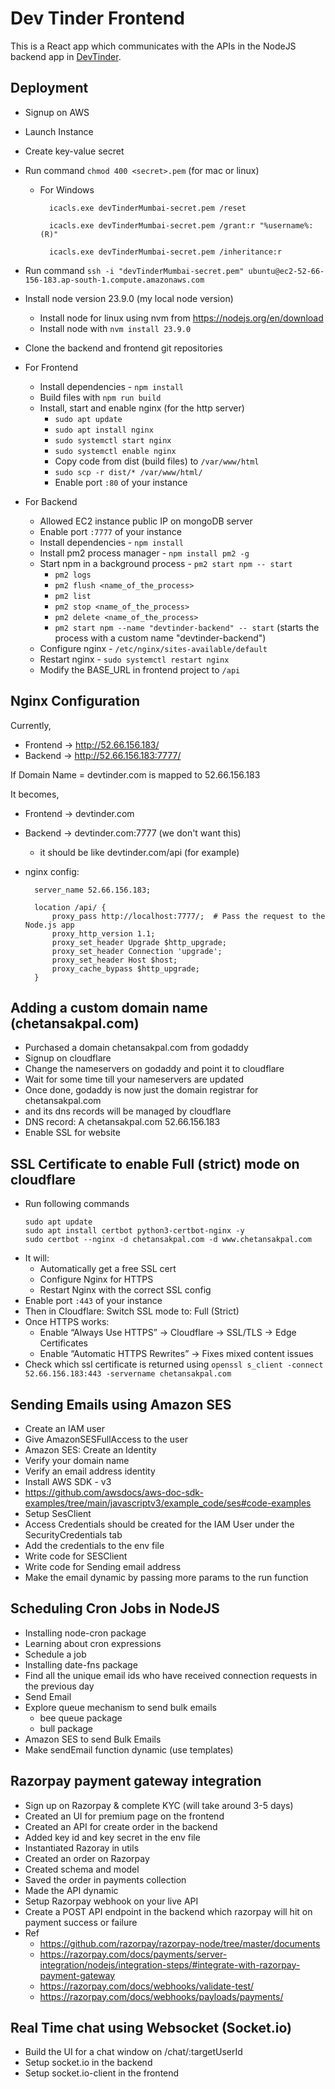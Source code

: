 # Dev Tinder Frontend

This is a React app which communicates with the APIs in the NodeJS backend app in [DevTinder](https://github.com/chetan118/devTinder).

## Deployment

- Signup on AWS
- Launch Instance
- Create key-value secret
- Run command `chmod 400 <secret>.pem` (for mac or linux)

  - For Windows

    ```
      icacls.exe devTinderMumbai-secret.pem /reset

      icacls.exe devTinderMumbai-secret.pem /grant:r "%username%:(R)"

      icacls.exe devTinderMumbai-secret.pem /inheritance:r
    ```

- Run command `ssh -i "devTinderMumbai-secret.pem" ubuntu@ec2-52-66-156-183.ap-south-1.compute.amazonaws.com`
- Install node version 23.9.0 (my local node version)
  - Install node for linux using nvm from https://nodejs.org/en/download
  - Install node with `nvm install 23.9.0`
- Clone the backend and frontend git repositories
- For Frontend
  - Install dependencies - `npm install`
  - Build files with `npm run build`
  - Install, start and enable nginx (for the http server)
    - `sudo apt update`
    - `sudo apt install nginx`
    - `sudo systemctl start nginx`
    - `sudo systemctl enable nginx`
    - Copy code from dist (build files) to `/var/www/html`
    - `sudo scp -r dist/* /var/www/html/`
    - Enable port `:80` of your instance
- For Backend
  - Allowed EC2 instance public IP on mongoDB server
  - Enable port `:7777` of your instance
  - Install dependencies - `npm install`
  - Install pm2 process manager - `npm install pm2 -g`
  - Start npm in a background process - `pm2 start npm -- start`
    - `pm2 logs`
    - `pm2 flush <name_of_the_process>`
    - `pm2 list`
    - `pm2 stop <name_of_the_process>`
    - `pm2 delete <name_of_the_process>`
    - `pm2 start npm --name "devtinder-backend" -- start` (starts the process with a custom name "devtinder-backend")
  - Configure nginx - `/etc/nginx/sites-available/default`
  - Restart nginx - `sudo systemctl restart nginx`
  - Modify the BASE_URL in frontend project to `/api`

## Nginx Configuration

Currently,

- Frontend -> http://52.66.156.183/
- Backend -> http://52.66.156.183:7777/

If Domain Name = devtinder.com is mapped to 52.66.156.183

It becomes,

- Frontend -> devtinder.com
- Backend -> devtinder.com:7777 (we don't want this)

  - it should be like devtinder.com/api (for example)

- nginx config:

  ```
    server_name 52.66.156.183;

    location /api/ {
        proxy_pass http://localhost:7777/;  # Pass the request to the Node.js app
        proxy_http_version 1.1;
        proxy_set_header Upgrade $http_upgrade;
        proxy_set_header Connection 'upgrade';
        proxy_set_header Host $host;
        proxy_cache_bypass $http_upgrade;
    }
  ```

## Adding a custom domain name (chetansakpal.com)

- Purchased a domain chetansakpal.com from godaddy
- Signup on cloudflare
- Change the nameservers on godaddy and point it to cloudflare
- Wait for some time till your nameservers are updated
- Once done, godaddy is now just the domain registrar for chetansakpal.com
- and its dns records will be managed by cloudflare
- DNS record: A chetansakpal.com 52.66.156.183
- Enable SSL for website

## SSL Certificate to enable Full (strict) mode on cloudflare

- Run following commands
  ```
  sudo apt update
  sudo apt install certbot python3-certbot-nginx -y
  sudo certbot --nginx -d chetansakpal.com -d www.chetansakpal.com
  ```
- It will:
  - Automatically get a free SSL cert
  - Configure Nginx for HTTPS
  - Restart Nginx with the correct SSL config
- Enable port `:443` of your instance
- Then in Cloudflare: Switch SSL mode to: Full (Strict)
- Once HTTPS works:
  - Enable “Always Use HTTPS”
    → Cloudflare → SSL/TLS → Edge Certificates
  - Enable “Automatic HTTPS Rewrites”
    → Fixes mixed content issues
- Check which ssl certificate is returned using `openssl s_client -connect 52.66.156.183:443 -servername chetansakpal.com`

## Sending Emails using Amazon SES

- Create an IAM user
- Give AmazonSESFullAccess to the user
- Amazon SES: Create an Identity
- Verify your domain name
- Verify an email address identity
- Install AWS SDK - v3
- https://github.com/awsdocs/aws-doc-sdk-examples/tree/main/javascriptv3/example_code/ses#code-examples
- Setup SesClient
- Access Credentials should be created for the IAM User under the SecurityCredentials tab
- Add the credentials to the env file
- Write code for SESClient
- Write code for Sending email address
- Make the email dynamic by passing more params to the run function

## Scheduling Cron Jobs in NodeJS

- Installing node-cron package
- Learning about cron expressions
- Schedule a job
- Installing date-fns package
- Find all the unique email ids who have received connection requests in the previous day
- Send Email
- Explore queue mechanism to send bulk emails
  - bee queue package
  - bull package
- Amazon SES to send Bulk Emails
- Make sendEmail function dynamic (use templates)

## Razorpay payment gateway integration

- Sign up on Razorpay & complete KYC (will take around 3-5 days)
- Created an UI for premium page on the frontend
- Created an API for create order in the backend
- Added key id and key secret in the env file
- Instantiated Razoray in utils
- Created an order on Razorpay
- Created schema and model
- Saved the order in payments collection
- Made the API dynamic
- Setup Razorpay webhook on your live API
- Create a POST API endpoint in the backend which razorpay will hit on payment success or failure
- Ref
  - https://github.com/razorpay/razorpay-node/tree/master/documents
  - https://razorpay.com/docs/payments/server-integration/nodejs/integration-steps/#integrate-with-razorpay-payment-gateway
  - https://razorpay.com/docs/webhooks/validate-test/
  - https://razorpay.com/docs/webhooks/payloads/payments/

## Real Time chat using Websocket (Socket.io)

- Build the UI for a chat window on /chat/:targetUserId
- Setup socket.io in the backend
- Setup socket.io-client in the frontend
